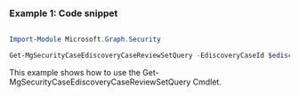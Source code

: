 ### Example 1: Code snippet

```powershell

Import-Module Microsoft.Graph.Security

Get-MgSecurityCaseEdiscoveryCaseReviewSetQuery -EdiscoveryCaseId $ediscoveryCaseId -EdiscoveryReviewSetId $ediscoveryReviewSetId

```
This example shows how to use the Get-MgSecurityCaseEdiscoveryCaseReviewSetQuery Cmdlet.

